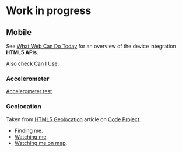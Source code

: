 # Work in progress

## Mobile

See [What Web Can Do Today](https://whatwebcando.today) for an overview of the device integration **HTML5 APIs**.

Also check [Can I Use](https://caniuse.com/).

### Accelerometer

[Accelerometer test](https://michelcaradec.github.io//Mobile/accelerometer.html).

### Geolocation

Taken from [HTML5 Geolocation](https://www.codeproject.com/Articles/1184757/HTML-Geolocation) article on [Code Project](https://www.codeproject.com/).

- [Finding me](https://michelcaradec.github.io//Mobile/finding_me.html).
- [Watching me](https://michelcaradec.github.io//Mobile/watching_me.html).
- [Watching me on map](https://michelcaradec.github.io//Mobile/watching_on_map.html).
